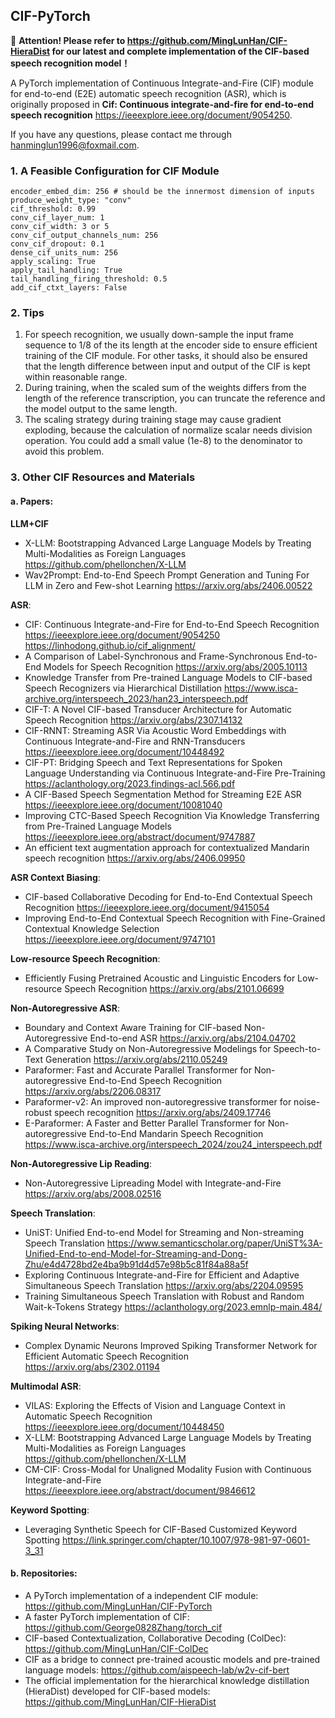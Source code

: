 ## CIF-PyTorch

:rocket: **Attention! Please refer to https://github.com/MingLunHan/CIF-HieraDist for our latest and complete implementation of the CIF-based speech recognition model！**

A PyTorch implementation of Continuous Integrate-and-Fire (CIF) module for end-to-end (E2E) automatic speech recognition (ASR), which is originally proposed in **Cif: Continuous integrate-and-fire for end-to-end speech recognition** https://ieeexplore.ieee.org/document/9054250.

If you have any questions, please contact me through hanminglun1996@foxmail.com.

### 1. A Feasible Configuration for CIF Module
```
encoder_embed_dim: 256 # should be the innermost dimension of inputs
produce_weight_type: "conv"
cif_threshold: 0.99
conv_cif_layer_num: 1
conv_cif_width: 3 or 5
conv_cif_output_channels_num: 256
conv_cif_dropout: 0.1
dense_cif_units_num: 256
apply_scaling: True
apply_tail_handling: True
tail_handling_firing_threshold: 0.5
add_cif_ctxt_layers: False
```

### 2. **Tips**

1. For speech recognition, we usually down-sample the input frame sequence to 1/8 of the its length at the encoder side to ensure efficient training of the CIF module. For other tasks, it should also be ensured that the length difference between input and output of the CIF is kept within reasonable range.
2. During training, when the scaled sum of the weights differs from the length of the reference transcription, you can truncate the reference and the model output to the same length.
3. The scaling strategy during training stage may cause gradient exploding, because the calculation of normalize scalar needs division operation. You could add a small value (1e-8) to the denominator to avoid this problem.

### 3. **Other CIF Resources and Materials**

#### a. Papers:

**LLM+CIF**
  - X-LLM: Bootstrapping Advanced Large Language Models by Treating Multi-Modalities as Foreign Languages https://github.com/phellonchen/X-LLM
  - Wav2Prompt: End-to-End Speech Prompt Generation and Tuning For LLM in Zero and Few-shot Learning https://arxiv.org/abs/2406.00522

**ASR**:
  - CIF: Continuous Integrate-and-Fire for End-to-End Speech Recognition https://ieeexplore.ieee.org/document/9054250 https://linhodong.github.io/cif_alignment/
  - A Comparison of Label-Synchronous and Frame-Synchronous End-to-End Models for Speech Recognition https://arxiv.org/abs/2005.10113
  - Knowledge Transfer from Pre-trained Language Models to CIF-based Speech Recognizers via Hierarchical Distillation https://www.isca-archive.org/interspeech_2023/han23_interspeech.pdf
  - CIF-T: A Novel CIF-based Transducer Architecture for Automatic Speech Recognition https://arxiv.org/abs/2307.14132
  - CIF-RNNT: Streaming ASR Via Acoustic Word Embeddings with Continuous Integrate-and-Fire and RNN-Transducers https://ieeexplore.ieee.org/document/10448492
  - CIF-PT: Bridging Speech and Text Representations for Spoken Language Understanding via Continuous Integrate-and-Fire Pre-Training https://aclanthology.org/2023.findings-acl.566.pdf
  - A CIF-Based Speech Segmentation Method for Streaming E2E ASR https://ieeexplore.ieee.org/document/10081040
  - Improving CTC-Based Speech Recognition Via Knowledge Transferring from Pre-Trained Language Models https://ieeexplore.ieee.org/abstract/document/9747887
  - An efficient text augmentation approach for contextualized Mandarin speech recognition https://arxiv.org/abs/2406.09950

**ASR Context Biasing**:
  - CIF-based Collaborative Decoding for End-to-End Contextual Speech Recognition https://ieeexplore.ieee.org/document/9415054
  - Improving End-to-End Contextual Speech Recognition with Fine-Grained Contextual Knowledge Selection https://ieeexplore.ieee.org/document/9747101

**Low-resource Speech Recognition**:
  - Efficiently Fusing Pretrained Acoustic and Linguistic Encoders for Low-resource Speech Recognition https://arxiv.org/abs/2101.06699

**Non-Autoregressive ASR**:
  - Boundary and Context Aware Training for CIF-based Non-Autoregressive End-to-end ASR https://arxiv.org/abs/2104.04702
  - A Comparative Study on Non-Autoregressive Modelings for Speech-to-Text Generation https://arxiv.org/abs/2110.05249
  - Paraformer: Fast and Accurate Parallel Transformer for Non-autoregressive End-to-End Speech Recognition https://arxiv.org/abs/2206.08317
  - Paraformer-v2: An improved non-autoregressive transformer for noise-robust speech recognition https://arxiv.org/abs/2409.17746
  - E-Paraformer: A Faster and Better Parallel Transformer for Non-autoregressive End-to-End Mandarin Speech Recognition https://www.isca-archive.org/interspeech_2024/zou24_interspeech.pdf

**Non-Autoregressive Lip Reading**:
  - Non-Autoregressive Lipreading Model with Integrate-and-Fire https://arxiv.org/abs/2008.02516

**Speech Translation**:
  - UniST: Unified End-to-end Model for Streaming and Non-streaming Speech Translation https://www.semanticscholar.org/paper/UniST%3A-Unified-End-to-end-Model-for-Streaming-and-Dong-Zhu/e4d4728bd2e4ba9b91d4d57e98b5c81f84a88a5f
  - Exploring Continuous Integrate-and-Fire for Efficient and Adaptive Simultaneous Speech Translation https://arxiv.org/abs/2204.09595
  - Training Simultaneous Speech Translation with Robust and Random Wait-k-Tokens Strategy https://aclanthology.org/2023.emnlp-main.484/
  
**Spiking Neural Networks**:
  - Complex Dynamic Neurons Improved Spiking Transformer Network for Efficient Automatic Speech Recognition https://arxiv.org/abs/2302.01194

**Multimodal ASR**:
  - VILAS: Exploring the Effects of Vision and Language Context in Automatic Speech Recognition https://ieeexplore.ieee.org/document/10448450
  - X-LLM: Bootstrapping Advanced Large Language Models by Treating Multi-Modalities as Foreign Languages https://github.com/phellonchen/X-LLM
  - CM-CIF: Cross-Modal for Unaligned Modality Fusion with Continuous Integrate-and-Fire https://ieeexplore.ieee.org/abstract/document/9846612

**Keyword Spotting**:
  - Leveraging Synthetic Speech for CIF-Based Customized Keyword Spotting https://link.springer.com/chapter/10.1007/978-981-97-0601-3_31

#### b. Repositories:
  - A PyTorch implementation of a independent CIF module: https://github.com/MingLunHan/CIF-PyTorch
  - A faster PyTorch implementation of CIF: https://github.com/George0828Zhang/torch_cif
  - CIF-based Contextualization, Collaborative Decoding (ColDec): https://github.com/MingLunHan/CIF-ColDec
  - CIF as a bridge to connect pre-trained acoustic models and pre-trained language models: https://github.com/aispeech-lab/w2v-cif-bert
  - The official implementation for the hierarchical knowledge distillation (HieraDist) developed for CIF-based models: https://github.com/MingLunHan/CIF-HieraDist
